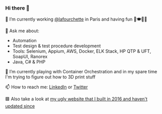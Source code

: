 ### Hi there 👋

🔭 I’m currently working [@lafourchette](https://github.com/lafourchette) in Paris and having fun 🍔🍽️🥖🥐

💬 Ask me about:
- Automation
- Test design & test procedure development
- Tools: Selenium, Appium, AWS, Docker, ELK Stack, HP QTP & UFT, SoapUI, Ranorex
- Java, C# & PHP

🌱 I’m currently playing with Container Orchestration and in my spare time I'm trying to figure out how to 3D print stuff 

📫 How to reach me: [LinkedIn](https://www.linkedin.com/in/mpolaru/) or [Twitter](https://twitter.com/Olaru_MP)

🟪 Also take a look at [my ugly website that I built in 2016 and haven't updated since](http://marcelolaru.com/) 
<!--
**marcel-olaru/marcel-olaru** is a ✨ _special_ ✨ repository because its `README.md` (this file) appears on your GitHub profile.

Here are some ideas to get you started:

- 🔭 I’m currently working on ...
- 🌱 I’m currently learning ...
- 👯 I’m looking to collaborate on ...
- 🤔 I’m looking for help with ...
- 💬 Ask me about ...
- 📫 How to reach me: ...
- 😄 Pronouns: ...
- ⚡ Fun fact: ...
-->
